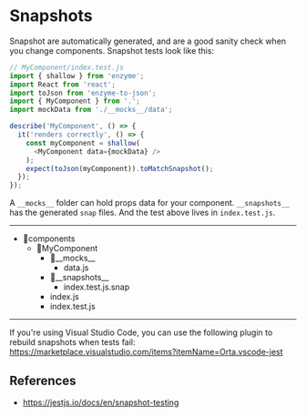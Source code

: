# Snapshots

Snapshot are automatically generated, and are a good sanity check when you change components. Snapshot tests look like this:

```javascript
// MyComponent/index.test.js
import { shallow } from 'enzyme';
import React from 'react';
import toJson from 'enzyme-to-json';
import { MyComponent } from '.';
import mockData from './__mocks__/data';

describe('MyComponent', () => {
  it('renders correctly', () => {
    const myComponent = shallow(
      <MyComponent data={mockData} />
    );
    expect(toJson(myComponent)).toMatchSnapshot();
  });
});
```

A `__mocks__` folder can hold props data for your component. `__snapshots__` has the generated `snap` files. And the test above lives in `index.test.js`.

---
* 📁components
  * 📁MyComponent
    * 📁\_\_mocks__
      * data.js
    * 📁\_\_snapshots__
      * index.test.js.snap
    * index.js
    * index.test.js
---

If you're using Visual Studio Code, you can use the following plugin to rebuild snapshots when tests fail:
https://marketplace.visualstudio.com/items?itemName=Orta.vscode-jest

## References
* https://jestjs.io/docs/en/snapshot-testing